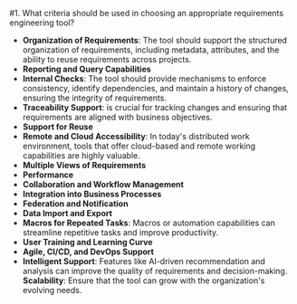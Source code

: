 #1. What criteria should be used in choosing an appropriate requirements engineering tool?
- **Organization of Requirements**: The tool should support the structured organization of requirements, including metadata, attributes, and the ability to reuse requirements across projects.
- **Reporting and Query Capabilities**
- **Internal Checks**: The tool should provide mechanisms to enforce consistency, identify dependencies, and maintain a history of changes, ensuring the integrity of requirements.
- **Traceability Support**: is crucial for tracking changes and ensuring that requirements are aligned with business objectives.
- **Support for Reuse**
- **Remote and Cloud Accessibility**: In today's distributed work environment, tools that offer cloud-based and remote working capabilities are highly valuable.
- **Multiple Views of Requirements**
- **Performance**
- **Collaboration and Workflow Management**
- **Integration into Business Processes**
- **Federation and Notification**
- **Data Import and Export**
- **Macros for Repeated Tasks**: Macros or automation capabilities can streamline repetitive tasks and improve productivity.
- **User Training and Learning Curve**
- **Agile, CI/CD, and DevOps Support**
- **Intelligent Support**: Features like AI-driven recommendation and analysis can improve the quality of requirements and decision-making.
**Scalability**: Ensure that the tool can grow with the organization's evolving needs.
